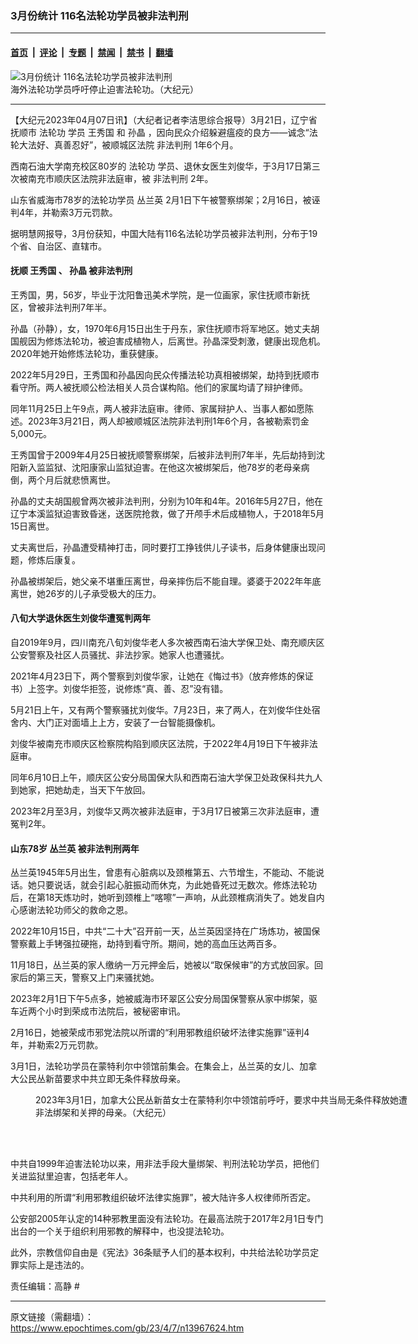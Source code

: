 ### 3月份统计 116名法轮功学员被非法判刑

---

#### [首页](../../../..?n13967624) &nbsp;|&nbsp; [评论](../../../../../epoch-comment?n13967624) &nbsp;|&nbsp; [专题](../../../../../epoch-special?n13967624) &nbsp;|&nbsp; [禁闻](../../../../../epoch-news?n13967624) &nbsp;|&nbsp; [禁书](../../../../../books?n13967624) &nbsp;|&nbsp; [翻墙](https://github.com/gfw-breaker/nogfw/blob/master/README.md?n13967624)


<div><img alt="3月份统计 116名法轮功学员被非法判刑" class="attachment-djy_600_400 size-djy_600_400 wp-post-image" src="https://i.epochtimes.com/assets/uploads/2022/09/id13834790-1907181540511973-600x400-3-600x400.jpeg"/>
<div class="caption">
 海外法轮功学员呼吁停止迫害法轮功。（大纪元）
</div></div><hr/><div class="post_content" id="artbody" itemprop="articleBody">
 <!-- article content begin -->
 <p>
  【大纪元2023年04月07日讯】（大纪者记者李洁思综合报导）3月21日，辽宁省抚顺市
  <ok href="https://www.epochtimes.com/gb/tag/%E6%B3%95%E8%BD%AE%E5%8A%9F.html">
   法轮功
  </ok>
  学员
  <ok href="https://www.epochtimes.com/gb/tag/%E7%8E%8B%E7%A7%80%E5%9B%BD.html">
   王秀国
  </ok>
  和
  <ok href="https://www.epochtimes.com/gb/tag/%E5%AD%99%E6%99%B6.html">
   孙晶
  </ok>
  ，因向民众介绍躲避瘟疫的良方——诚念“法轮大法好、真善忍好”，被顺城区法院
  <ok href="https://www.epochtimes.com/gb/tag/%E9%9D%9E%E6%B3%95%E5%88%A4%E5%88%91.html">
   非法判刑
  </ok>
  1年6个月。
 </p>
 <p>
  西南石油大学南充校区80岁的
  <ok href="https://www.epochtimes.com/gb/tag/%E6%B3%95%E8%BD%AE%E5%8A%9F.html">
   法轮功
  </ok>
  学员、退休女医生刘俊华，于3月17日第三次被南充市顺庆区法院非法庭审，被
  <ok href="https://www.epochtimes.com/gb/tag/%E9%9D%9E%E6%B3%95%E5%88%A4%E5%88%91.html">
   非法判刑
  </ok>
  2年。
 </p>
 <p>
  山东省威海市78岁的法轮功学员
  <ok href="https://www.epochtimes.com/gb/tag/%E4%B8%9B%E5%85%B0%E8%8B%B1.html">
   丛兰英
  </ok>
  2月1日下午被警察绑架；2月16日，被诬判4年，并勒索3万元罚款。
 </p>
 <p>
  据明慧网报导，3月份获知，中国大陆有116名法轮功学员被非法判刑，分布于19个省、自治区、直辖市。
 </p>
 <h4>
  抚顺
  <ok href="https://www.epochtimes.com/gb/tag/%E7%8E%8B%E7%A7%80%E5%9B%BD.html">
   王秀国
  </ok>
  、
  <ok href="https://www.epochtimes.com/gb/tag/%E5%AD%99%E6%99%B6.html">
   孙晶
  </ok>
  被非法判刑
 </h4>
 <p>
  王秀国，男，56岁，毕业于沈阳鲁迅美术学院，是一位画家，家住抚顺市新抚区，曾被非法判刑7年半。
 </p>
 <p>
  孙晶（孙静），女，1970年6月15日出生于丹东，家住抚顺市将军地区。她丈夫胡国舰因为修炼法轮功，被迫害成植物人，后离世。孙晶深受刺激，健康出现危机。2020年她开始修炼法轮功，重获健康。
 </p>
 <p>
  2022年5月29日，王秀国和孙晶因向民众传播法轮功真相被绑架，劫持到抚顺市看守所。两人被抚顺公检法相关人员合谋构陷。他们的家属均请了辩护律师。
 </p>
 <p>
  同年11月25日上午9点，两人被非法庭审。律师、家属辩护人、当事人都如愿陈述。2023年3月21日，两人却被顺城区法院非法判刑1年6个月，各被勒索罚金5,000元。
 </p>
 <p>
  王秀国曾于2009年4月25日被抚顺警察绑架，后被非法判刑7年半，先后劫持到沈阳新入监监狱、沈阳康家山监狱迫害。在他这次被绑架后，他78岁的老母亲病倒，两个月后就悲愤离世。
 </p>
 <p>
  孙晶的丈夫胡国舰曾两次被非法判刑，分别为10年和4年。2016年5月27日，他在辽宁本溪监狱迫害致昏迷，送医院抢救，做了开颅手术后成植物人，于2018年5月15日离世。
 </p>
 <p>
  丈夫离世后，孙晶遭受精神打击，同时要打工挣钱供儿子读书，后身体健康出现问题，修炼后康复。
 </p>
 <p>
  孙晶被绑架后，她父亲不堪重压离世，母亲摔伤后不能自理。婆婆于2022年年底离世，她26岁的儿子承受极大的压力。
 </p>
 <h4>
  八旬大学退休医生刘俊华遭冤判两年
 </h4>
 <p>
  自2019年9月，四川南充八旬刘俊华老人多次被西南石油大学保卫处、南充顺庆区公安警察及社区人员骚扰、非法抄家。她家人也遭骚扰。
 </p>
 <p>
  2021年4月23日下，两个警察到刘俊华家，让她在《悔过书》（放弃修炼的保证书）上签字。刘俊华拒签，说修炼“真、善、忍”没有错。
 </p>
 <p>
  5月21日上午，又有两个警察骚扰刘俊华。7月23日，来了两人，在刘俊华住处宿舍内、大门正对面墙上上方，安装了一台智能摄像机。
 </p>
 <p>
  刘俊华被南充市顺庆区检察院构陷到顺庆区法院，于2022年4月19日下午被非法庭审。
 </p>
 <p>
  同年6月10日上午，顺庆区公安分局国保大队和西南石油大学保卫处政保科共九人到她家，把她劫走，当天下午放回。
 </p>
 <p>
  2023年2月至3月，刘俊华又两次被非法庭审，于3月17日被第三次非法庭审，遭冤判2年。
 </p>
 <h4>
  山东78岁
  <ok href="https://www.epochtimes.com/gb/tag/%E4%B8%9B%E5%85%B0%E8%8B%B1.html">
   丛兰英
  </ok>
  被非法判刑两年
 </h4>
 <p>
  丛兰英1945年5月出生，曾患有心脏病以及颈椎第五、六节增生，不能动、不能说话。她只要说话，就会引起心脏振动而休克，为此她昏死过无数次。修炼法轮功后，在第18天炼功时，她听到颈椎上“喀嚓”一声响，从此颈椎病消失了。她发自内心感谢法轮功师父的救命之恩。
 </p>
 <p>
  2022年10月15日，中共“二十大”召开前一天，丛兰英因坚持在广场炼功，被国保警察戴上手铐强拉硬拖，劫持到看守所。期间，她的高血压达两百多。
 </p>
 <p>
  11月18日，丛兰英的家人缴纳一万元押金后，她被以“取保候审”的方式放回家。回家后的第三天，警察又上门来骚扰她。
 </p>
 <p>
  2023年2月1日下午5点多，她被威海市环翠区公安分局国保警察从家中绑架，驱车近两个小时到荣成市法院后，被秘密审讯。
 </p>
 <p>
  2月16日，她被荣成市邪党法院以所谓的“利用邪教组织破坏法律实施罪”诬判4年，并勒索2万元罚款。
 </p>
 <p>
  3月1日，法轮功学员在蒙特利尔中领馆前集会。在集会上，丛兰英的女儿、加拿大公民丛新苗要求中共立即无条件释放母亲。
 </p>
 <figure aria-describedby="caption-attachment-13941132" class="wp-caption aligncenter" id="attachment_13941132" style="width: 600px">
  <ok href="https://i.epochtimes.com/assets/uploads/2023/03/id13941132-20230301-Montreal-FreeCong1.jpg" target="_blank">
   <img alt="" class="size-large wp-image-13941132" src="https://i.epochtimes.com/assets/uploads/2023/03/id13941132-20230301-Montreal-FreeCong1-600x401.jpg"/>
  </ok>
  <br/><figcaption class="wp-caption-text" id="caption-attachment-13941132">
   2023年3月1日，加拿大公民丛新苗女士在蒙特利尔中领馆前呼吁，要求中共当局无条件释放她遭非法绑架和关押的母亲。（大纪元）
  </figcaption><br/>
 </figure><br/>
 <p>
  中共自1999年迫害法轮功以来，用非法手段大量绑架、判刑法轮功学员，把他们关进监狱里迫害，包括老年人。
 </p>
 <p>
  中共利用的所谓“利用邪教组织破坏法律实施罪”，被大陆许多人权律师所否定。
 </p>
 <p>
  公安部2005年认定的14种邪教里面没有法轮功。在最高法院于2017年2月1日专门出台的一个关于组织利用邪教的解释中，也没提法轮功。
 </p>
 <p>
  此外，宗教信仰自由是《宪法》36条赋予人们的基本权利，中共给法轮功学员定罪实际上是违法的。
 </p>
 <p>
  责任编辑：高静 #
 </p>
 <!-- article content end -->
 <div id="below_article_ad">
 </div>
</div>


---

原文链接（需翻墙）：https://www.epochtimes.com/gb/23/4/7/n13967624.htm